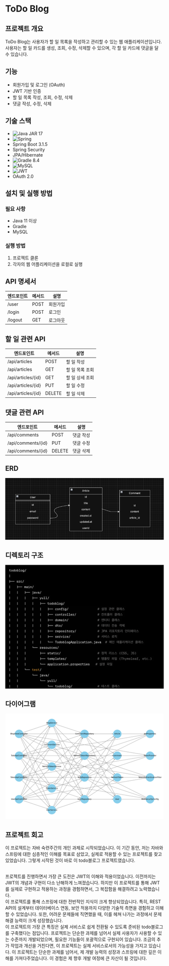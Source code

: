 # ToDo Blog

## 프로젝트 개요
ToDo Blog는 사용자가 할 일 목록을 작성하고 관리할 수 있는 웹 애플리케이션입니다. 사용자는 할 일 카드를 생성, 조회, 수정, 삭제할 수 있으며, 각 할 일 카드에 댓글을 달 수 있습니다.

## 기능
- 회원가입 및 로그인 (OAuth)
- JWT 기반 인증
- 할 일 목록 작성, 조회, 수정, 삭제
- 댓글 작성, 수정, 삭제

## 기술 스택
- ![Java](https://img.shields.io/badge/java-%23ED8B00.svg?style=for-the-badge&logo=openjdk&logoColor=white) JAR 17
-  ![Spring](https://img.shields.io/badge/spring-%236DB33F.svg?style=for-the-badge&logo=spring&logoColor=white) 
- Spring Boot 3.1.5
- Spring Security
- JPA/Hibernate
- ![Gradle](https://img.shields.io/badge/Gradle-02303A.svg?style=for-the-badge&logo=Gradle&logoColor=white) 8.4
- ![MySQL](https://img.shields.io/badge/mysql-%2300f.svg?style=for-the-badge&logo=mysql&logoColor=white)
- ![JWT](https://img.shields.io/badge/JWT-black?style=for-the-badge&logo=JSON%20web%20tokens)
- OAuth 2.0
## 설치 및 실행 방법
### 필요 사항
- Java 11 이상
- Gradle
- MySQL

### 실행 방법
1. 프로젝트 클론
2. 각자의 웹 어플리케이션을 로컬로 실행

## API 명세서

| 엔드포인트        | 메서드 | 설명        |
|------------------|--------|------------|
| /user            | POST   | 회원가입    |
| /login           | POST   | 로그인      |
| /logout          | GET    | 로그아웃    |

## 할 일 관련 API

| 엔드포인트         | 메서드 | 설명                |
|-------------------|--------|---------------------|
| /api/articles     | POST   | 할 일 작성          |
| /api/articles     | GET    | 할 일 목록 조회     |
| /api/articles/{id}| GET    | 할 일 상세 조회     |
| /api/articles/{id}| PUT    | 할 일 수정          |
| /api/articles/{id}| DELETE | 할 일 삭제          |

## 댓글 관련 API

| 엔드포인트         | 메서드 | 설명        |
|-------------------|--------|------------|
| /api/comments     | POST   | 댓글 작성   |
| /api/comments/{id}| PUT    | 댓글 수정   |
| /api/comments/{id}| DELETE | 댓글 삭제   |


## ERD
![스크린샷 2023-11-20 오전 11.01.43.png](img%2F%EC%8A%A4%ED%81%AC%EB%A6%B0%EC%83%B7%202023-11-20%20%EC%98%A4%EC%A0%84%2011.01.43.png)
## 디렉토리 구조
![스크린샷 2023-11-20 오전 11.08.52.png](img%2F%EC%8A%A4%ED%81%AC%EB%A6%B0%EC%83%B7%202023-11-20%20%EC%98%A4%EC%A0%84%2011.08.52.png)
## 다이어그램
![spring_boot_structure_diagram.png](img%2Fspring_boot_structure_diagram.png)

## 프로젝트 회고
이 프로젝트는 자바 숙련주간의 개인 과제로 시작되었습니다. 이 기간 동안, 저는 자바와 스프링에 대한 심층적인 이해를 목표로 삼았고, 실제로 적용할 수 있는 프로젝트를 찾고 있었습니다. 그렇게 시작된 것이 바로 이 todo블로그 프로젝트였습니다.

<br>
프로젝트를 진행하면서 가장 큰 도전은 JWT의 이해와 적용이었습니다. 이전까지는 JWT의 개념과 구현이 다소 난해하게 느껴졌습니다. 하지만 이 프로젝트를 통해 JWT를 실제로 구현하고 적용하는 과정을 경험하면서, 그 복잡함을 해결하려고 노력했습니다.

<br>
이 프로젝트를 통해 스프링에 대한 전반적인 지식이 크게 향상되었습니다. 특히, REST API의 설계부터 데이터베이스 연동, 보안 적용까지 다양한 기술적 측면을 경험하고 이해할 수 있었습니다. 또한, 어려운 문제들에 직면했을 때, 이를 헤쳐 나가는 과정에서 문제 해결 능력이 크게 성장했습니다.
<br>
이 프로젝트의 가장 큰 특징은 실제 서비스로 쉽게 전환될 수 있도록 준비된 todo블로그를 구축했다는 점입니다. 프로젝트는 단순한 과제를 넘어서 실제 사용자가 사용할 수 있는 수준까지 개발되었으며, 필요한 기능들이 포괄적으로 구현되어 있습니다. 조금의 추가 작업과 개선을 거친다면, 이 프로젝트는 실제 서비스로서의 가능성을 가지고 있습니다.
이 프로젝트는 단순한 과제를 넘어서, 제 개발 능력의 성장과 스프링에 대한 깊은 이해를 가져다주었습니다. 이 경험은 제 향후 개발 여정에 큰 자산이 될 것입니다.